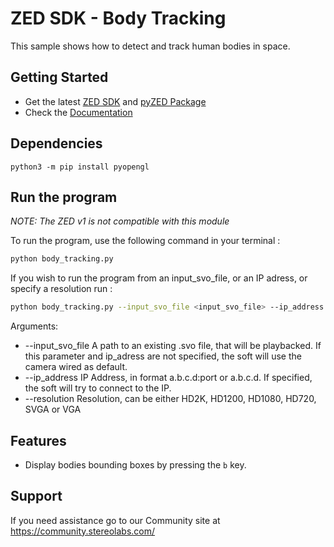 # ZED SDK - Body Tracking

This sample shows how to detect and track human bodies in space.

## Getting Started
 - Get the latest [ZED SDK](https://www.stereolabs.com/developers/release/) and [pyZED Package](https://www.stereolabs.com/docs/app-development/python/install/)
 - Check the [Documentation](https://www.stereolabs.com/docs/)

## Dependencies
```
python3 -m pip install pyopengl
```
 
## Run the program
*NOTE: The ZED v1 is not compatible with this module*

To run the program, use the following command in your terminal : 
```bash
python body_tracking.py
```
If you wish to run the program from an input_svo_file, or an IP adress, or specify a resolution run : 

```bash
python body_tracking.py --input_svo_file <input_svo_file> --ip_address <ip_address> --resolution <resolution> 
```
Arguments: 
  - --input_svo_file A path to an existing .svo file, that will be playbacked. If this parameter and ip_adress are not specified, the soft will use the camera wired as default.  
  - --ip_address IP Address, in format a.b.c.d:port or a.b.c.d. If specified, the soft will try to connect to the IP.
  - --resolution Resolution, can be either HD2K, HD1200, HD1080, HD720, SVGA or VGA
## Features
 - Display bodies bounding boxes by pressing the `b` key.

## Support
If you need assistance go to our Community site at https://community.stereolabs.com/